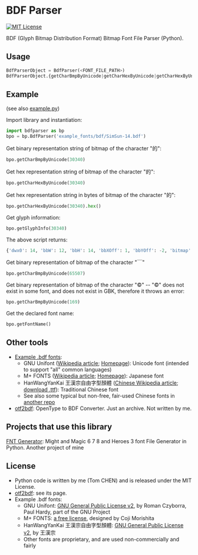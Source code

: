 # BDF Parser

[![MIT License](https://img.shields.io/github/license/tomchen/bdfparser)](https://github.com/tomchen/bdfparser/blob/master/LICENSE "MIT License")

BDF (Glyph Bitmap Distribution Format) Bitmap Font File Parser (Python).

## Usage

```python
BdfParserObject = BdfParser(<FONT_FILE_PATH>)
BdfParserObject.{getCharBmpByUnicode|getCharHexByUnicode|getCharHexByUnicode|getGlyphInfo}(<UNICODE_DECIMAL>)
```

## Example

(see also [example.py](https://github.com/tomchen/bdfparser/blob/master/example.py))

Import library and instantiation:

```python
import bdfparser as bp
bpo = bp.BdfParser('example_fonts/bdf/SimSun-14.bdf')
```

Get binary representation string of bitmap of the character "的":

```python
bpo.getCharBmpByUnicode(30340)
```

Get hex representation string of bitmap of the character "的":

```python
bpo.getCharHexByUnicode(30340)
```

Get hex representation string in bytes of bitmap of the character "的":

```python
bpo.getCharHexByUnicode(30340).hex()
```

Get glyph information:

```python
bpo.getGlyphInfo(30340)
```

The above script returns:

```python
{'dwx0': 14, 'bbW': 12, 'bbH': 14, 'bbXOff': 1, 'bbYOff': -2, 'bitmap': '2100\n2100\n41F0\nFA10\n8C10\n8810\n8910\nF890\n8890\n8810\n8810\n8810\nF810\n8860', 'outputW': 14, 'outputH': 15, 'shadowedOutputW': 15, 'shadowedOutputH': 16, 'glowedOutputW': 16, 'glowedOutputH': 17}
```

Get binary representation of bitmap of the character "￣"

```python
bpo.getCharBmpByUnicode(65507)
```

Get binary representation of bitmap of the character "©" -- "©" does not exist in some font, and does not exist in GBK, therefore it throws an error:

```python
bpo.getCharBmpByUnicode(169)
```

Get the declared font name:

```python
bpo.getFontName()
```

## Other tools
* [Example .bdf fonts](https://github.com/tomchen/bdfparser/tree/master/example_fonts/bdf):
  * GNU Unifont ([Wikipedia article](https://en.wikipedia.org/wiki/GNU_Unifont); [Homepage](https://unifoundry.com/unifont/index.html)): Unicode font (intended to support "all" common languages)
  * M+ FONTS ([Wikipedia article](https://en.wikipedia.org/wiki/M%2B_FONTS); [Homepage](https://mplus-fonts.osdn.jp/about-en.html)): Japanese font
  * HanWangYanKai 王漢宗自由字型顏體 ([Chinese Wikipedia article](https://zh.wikipedia.org/wiki/%E7%8E%8B%E6%BC%A2%E5%AE%97%E8%87%AA%E7%94%B1%E5%AD%97%E5%9E%8B); [download .ttf](https://github.com/hepochen/fonts/raw/master/gpl-cjk-fonts/wang/wt064.ttf)): Traditional Chinese font
  * See also some typical but non-free, fair-used Chinese fonts in [another repo](https://github.com/might-and-magic/fnt-generator#other-tools)
* [otf2bdf](https://github.com/tomchen/bdfparser/tree/master/tools/otf2bdf): OpenType to BDF Converter. Just an archive. Not written by me.

## Projects that use this library

[FNT Generator](https://github.com/might-and-magic/fnt-generator): Might and Magic 6 7 8 and Heroes 3 font File Generator in Python. Another project of mine

## License

* Python code is written by me (Tom CHEN) and is released under the MIT License.
* [otf2bdf](https://github.com/tomchen/bdfparser/tree/master/tools/otf2bdf): see its page.
* Example .bdf fonts:
  * GNU Unifont: [GNU General Public License v2](https://www.gnu.org/licenses/old-licenses/gpl-2.0.en.html), by Roman Czyborra, Paul Hardy, part of the GNU Project
  * M+ FONTS: [a free license](https://mplus-fonts.osdn.jp/about-en.html#license), designed by Coji Morishita
  * HanWangYanKai 王漢宗自由字型顏體: [GNU General Public License v2](https://www.gnu.org/licenses/old-licenses/gpl-2.0.en.html), by 王漢宗
  * Other fonts are proprietary, and are used non-commercially and fairly